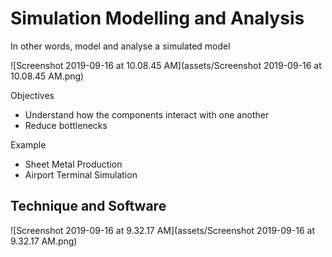 # Simulation Modelling and Analysis

In other words, model and analyse a simulated model



![Screenshot 2019-09-16 at 10.08.45 AM](assets/Screenshot 2019-09-16 at 10.08.45 AM.png)

Objectives
- Understand how the components interact with one another
- Reduce bottlenecks


Example
- Sheet Metal Production
- Airport Terminal Simulation



## Technique and Software

![Screenshot 2019-09-16 at 9.32.17 AM](assets/Screenshot 2019-09-16 at 9.32.17 AM.png)



